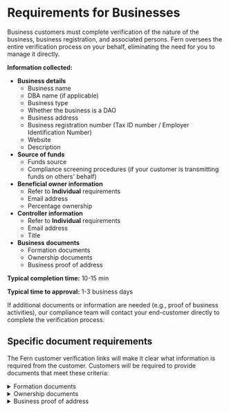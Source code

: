 # Requirements for Businesses

Business customers must complete verification of the nature of the business, business registration, and associated persons. Fern oversees the entire verification process on your behalf, eliminating the need for you to manage it directly.

**Information collected:**

* **Business details**
  * Business name
  * DBA name (if applicable)&#x20;
  * Business type
  * Whether the business is a DAO
  * Business address
  * Business registration number (Tax ID number / Employer Identification Number)
  * Website
  * Description
* **Source of funds**&#x20;
  * Funds source
  * Compliance screening procedures (if your customer is transmitting funds on others' behalf)
* **Beneficial owner information**
  * Refer to **Individual** requirements
  * Email address
  * Percentage ownership
* **Controller information**
  * Refer to **Individual** requirements
  * Email address
  * Title
* **Business** **documents**
  * Formation documents
  * Ownership documents
  * Business proof of address

**Typical completion time:** 10-15 min&#x20;

**Typical time to approval:** 1-3 business days

If additional documents or information are needed (e.g., proof of business activities), our compliance team will contact your end-customer directly to complete the verification process.



## Specific document requirements

The Fern customer verification links will make it clear what information is required from the customer. Customers will be required to provide documents that meet these criteria:

<details>

<summary>Formation documents</summary>

#### The documents must:

* Include the entity name and business registration number
* Be filed with the secretary of state or similar government body
* Business name must match what was provided in the KYB form

#### Accepted documents include:&#x20;

* Official Articles of Incorporation / Organization
* Official Certificate of Formation
* Official Certificate or Registration of Limited Liability Partnership
* Legal Entity Formation (for DAOs)
* Trust Deed or Trust Agreement (for Trusts)

</details>

<details>

<summary>Ownership documents</summary>

#### The documents must:&#x20;

* Confirm all individual beneficial owners who own 25% or more of the underlying entity
* Clearly account for 100% of ownership
* Be officially verified:
  * Self-generated documents: Must be dated and signed by a lawyer or third-party CPA
  * Capitalization tables: No signature required if produced by well-known equity management platforms like Carta, AngelList, or Securitize
* If the entity has another entity as a benefiical owner, confirmation of the individuals with significant control over the entity, such as its directors or officers, will be required

#### Accepted documents include:

* Articles of Incorporation (listing shareholders, not just controller)
* Capitalization table
* Shareholder registry
* Operating agreement
* Membership schedule
* Stock purchase agreement
* Ownership attestation&#x20;
* Directors registry signed by a lawyer or CPA

</details>

<details>

<summary>Business proof of address</summary>

**The documents must:**

* Confirm the current operating address
* Mention the applying entity by name
* Be issued in the last 90 days
* Contain an address that is not a PO box or a virtual address

**Accepted documents include:**

* Bank statement
* Utility bill
* Government-issued letter
* Office lease agreement (must be current, can be older than last 90 days)

Note: DAOs may provide a proof of physical residential address for their verified control person if the DAO does not have its own physical operating address.

</details>

